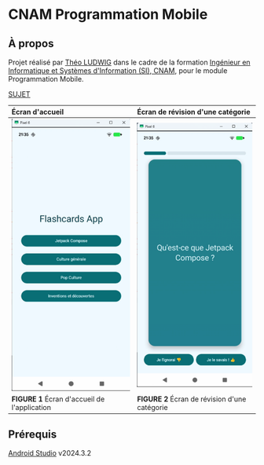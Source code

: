 # CNAM Programmation Mobile

## À propos

Projet réalisé par [Théo LUDWIG](https://theoludwig.fr) dans le cadre de la formation [Ingénieur en Informatique et Systèmes d'Information (SI), CNAM](https://www.itii-alsace.fr/formations/informatique-et-systemes-dinformation-le-cnam/), pour le module Programmation Mobile.

[SUJET](./SUJET.md)

| Écran d'accueil                               | Écran de révision d'une catégorie              |
| :-------------------------------------------- | :--------------------------------------------- |
| ![image1](./image1.png)                       | ![image2](./image2.png)                        |
| **FIGURE 1** Écran d'accueil de l'application | **FIGURE 2** Écran de révision d'une catégorie |

## Prérequis

[Android Studio](https://developer.android.com/studio) v2024.3.2
